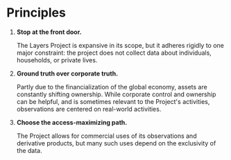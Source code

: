 # Principles

1. **Stop at the front door.**

   The Layers Project is expansive in its scope, but it adheres rigidly to one major constraint: the project does not collect data about individuals, households, or private lives.

2. **Ground truth over corporate truth.**
   
   Partly due to the financialization of the global economy, assets are constantly shifting ownership. While corporate control and ownership can be helpful, and is sometimes relevant to the Project's activities, observations are centered on real-world activities.

3. **Choose the access-maximizing path.**

   The Project allows for commercial uses of its observations and derivative products, but many such uses depend on the exclusivity of the data.